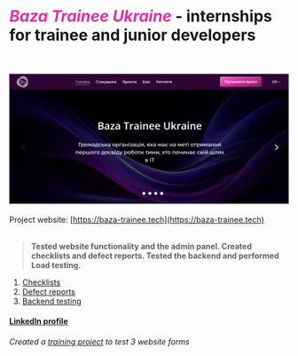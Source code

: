 # <span style="color:#e231a8;">_Baza Trainee Ukraine_</span> - internships for trainee and junior developers
<br><br>
![Project website](/assets/traineenew.png)
<br><br>
Project website: [https://baza-trainee.tech](https://baza-trainee.tech)
<br><br>
> **Tested website functionality and the admin panel. Created checklists and defect reports. Tested the backend and performed Load testing.**

1. [Checklists](https://docs.google.com/document/d/1rjUD7je5HC6pSOnea-kLE7H20IMVSfX2giGvpQhTJVo/edit?usp=sharing)
2. [Defect reports](https://docs.google.com/spreadsheets/d/1nRc6QTuEiUWEnGDqW_DJTeUfCvZjwtF9lhEatrB9uxQ/edit?usp=sharing)
3. [Backend testing](https://)

#### [LinkedIn profile](https://www.linkedin.com/in/hanna-vasylenko-17a1b6222/)

###### Created a [training project](https://github.com/HannaVasylenko/PythonProjectBaza20.git)  to test 3 website forms

